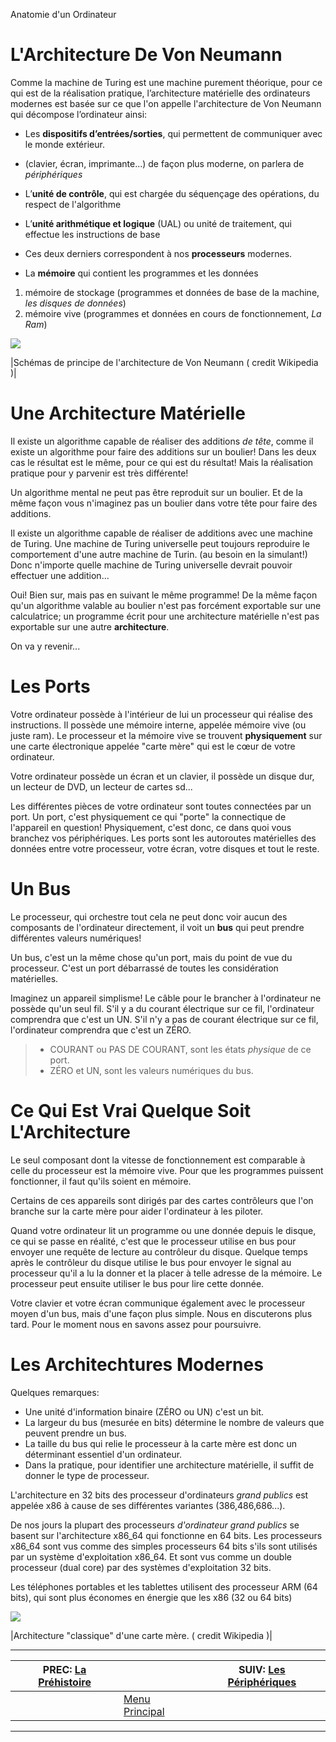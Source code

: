 Anatomie d'un Ordinateur


# L'Architecture De Von Neumann 

Comme la machine de Turing est une machine purement théorique, pour ce qui est de la réalisation pratique, l’architecture matérielle des ordinateurs modernes est basée sur ce que l'on appelle l'architecture de Von Neumann qui décompose l’ordinateur ainsi:

 * Les **dispositifs d’entrées/sorties**, qui permettent de communiquer avec le monde extérieur.
  * (clavier, écran, imprimante...) de façon plus moderne, on parlera de *périphériques*

 * L’**unité de contrôle**, qui est chargée du séquençage des opérations, du respect de l'algorithme
 * L’**unité arithmétique et logique** (UAL) ou unité de traitement, qui effectue les instructions de base
  * Ces deux derniers correspondent à nos **processeurs** modernes.

 * La **mémoire** qui contient les programmes et les données
1. mémoire de stockage (programmes et données de base de la machine, *les disques de données*)
1. mémoire vive (programmes et données en cours de fonctionnement, *La Ram*)

[![](img/arch_von_neumann.png)](https://fr.wikipedia.org/wiki/Architecture_de_von_Neumann)

|Schémas de principe de l'architecture de Von Neumann ( credit Wikipedia )|

# Une Architecture Matérielle 

Il existe un algorithme capable de réaliser des additions *de tête*, comme il existe un algorithme pour faire des additions sur un boulier! Dans les deux cas le résultat est le même, pour ce qui est du résultat! Mais la réalisation pratique pour y parvenir est très différente!

Un algorithme mental ne peut pas être reproduit sur un boulier. Et de la même façon vous n'imaginez pas un boulier dans votre tête pour faire des additions.

Il existe un algorithme capable de réaliser de additions avec une machine de Turing. Une machine de Turing universelle peut toujours reproduire le comportement d'une autre machine de Turin. (au besoin en la simulant!) Donc n'importe quelle machine de Turing universelle devrait pouvoir effectuer une addition...

Oui! Bien sur, mais pas en suivant le même programme! De la même façon qu'un algorithme valable au boulier n'est pas forcément exportable sur une calculatrice; un programme écrit pour une architecture matérielle n'est pas exportable sur une autre **architecture**.

On va y revenir...

# Les Ports 

Votre ordinateur possède à l'intérieur de lui un processeur qui réalise des instructions. Il possède une mémoire interne, appelée mémoire vive (ou juste ram). Le processeur et la mémoire vive se trouvent **physiquement** sur une carte électronique appelée "carte mère" qui est le cœur de votre ordinateur.

Votre ordinateur possède un écran et un clavier, il possède un disque dur, un lecteur de DVD, un lecteur de cartes sd...

Les différentes pièces de votre ordinateur sont toutes connectées par un port. Un port, c'est physiquement ce qui "porte" la connectique de l'appareil en question! Physiquement, c'est donc, ce dans quoi vous branchez vos périphériques. Les ports sont les autoroutes matérielles des données entre votre processeur, votre écran, votre disques et tout le reste.

# Un Bus 

Le processeur, qui orchestre tout cela ne peut donc voir aucun des composants de l'ordinateur directement, il voit un **bus** qui peut prendre différentes valeurs numériques!

Un bus, c'est un la même chose qu'un port, mais du point de vue du processeur. C'est un port débarrassé de toutes les considération matérielles.

Imaginez un appareil simplisme! Le câble pour le brancher à l'ordinateur ne possède qu'un seul fil. S'il y a du courant électrique sur ce fil, l'ordinateur comprendra que c'est un UN. S'il n'y a pas de courant électrique sur ce fil, l'ordinateur comprendra que c'est un ZÉRO.

> - COURANT ou PAS DE COURANT, sont les états *physique* de ce port.
> - ZÉRO et UN, sont les valeurs numériques du bus.

# Ce Qui Est Vrai Quelque Soit L'Architecture 

Le seul composant dont la vitesse de fonctionnement est comparable à celle du processeur est la mémoire vive. Pour que les programmes puissent fonctionner, il faut qu'ils soient en mémoire.

Certains de ces appareils sont dirigés par des cartes contrôleurs que l'on branche sur la carte mère pour aider l'ordinateur à les piloter.

Quand votre ordinateur lit un programme ou une donnée depuis le disque, ce qui se passe en réalité, c'est que le processeur utilise en bus pour envoyer une requête de lecture au contrôleur du disque. Quelque temps après le contrôleur du disque utilise le bus pour envoyer  le signal au processeur qu'il a lu la donner et la placer à telle adresse de la mémoire. Le processeur peut ensuite utiliser le bus pour lire cette donnée.

Votre clavier et votre écran communique également avec le processeur moyen d'un bus, mais d'une façon plus simple. Nous en discuterons plus tard. Pour le moment nous en savons assez pour poursuivre.

# Les Architechtures Modernes 

Quelques remarques:

 * Une unité d'information binaire (ZÉRO ou UN) c'est un bit.
 * La largeur du bus (mesurée en bits) détermine le nombre de valeurs que peuvent prendre un bus.
 * La taille du bus qui relie le processeur à la carte mère est donc un déterminant essentiel d'un ordinateur.
 * Dans la pratique, pour identifier une architecture matérielle, il suffit de donner le type de processeur.

L'architecture en 32 bits des processeur d'ordinateurs *grand publics* est appelée x86 à cause de ses différentes variantes (386,486,686...).

De nos jours la plupart des processeurs *d'ordinateur grand publics* se basent sur l'architecture x86_64 qui fonctionne en 64 bits. Les processeurs x86_64 sont vus comme des simples processeurs 64 bits s'ils sont utilisés par un système d'exploitation x86_64. Et sont vus comme un double processeur (dual core) par des systèmes d'exploitation 32 bits.

Les téléphones portables et les tablettes utilisent des processeur ARM (64 bits), qui sont plus économes en énergie que les x86 (32 ou 64 bits)

[![](img/architecture.png)](https://fr.wikipedia.org/wiki/Carte_m%C3%A8re)

|Architecture "classique" d'une carte mère. ( credit Wikipedia )|

---

| PREC: [La Préhistoire](010_prehistoire.md) |  | SUIV: [Les Périphériques](030_periph.md) |
| -------------  | ----- |  ----------         |
|  | [Menu Principal](index.md) |  |

---

